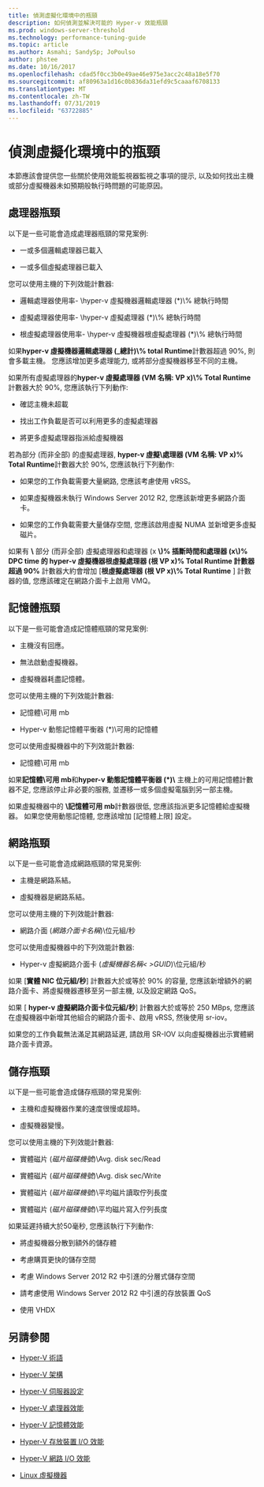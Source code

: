 ```yaml
---
title: 偵測虛擬化環境中的瓶頸
description: 如何偵測並解決可能的 Hyper-v 效能瓶頸
ms.prod: windows-server-threshold
ms.technology: performance-tuning-guide
ms.topic: article
ms.author: Asmahi; SandySp; JoPoulso
author: phstee
ms.date: 10/16/2017
ms.openlocfilehash: cdad5f0cc3b0e49ae46e975e3acc2c48a18e5f70
ms.sourcegitcommit: af80963a1d16c0b836da31efd9c5caaaf6708133
ms.translationtype: MT
ms.contentlocale: zh-TW
ms.lasthandoff: 07/31/2019
ms.locfileid: "63722885"
---
```

# <a name="detecting-bottlenecks-in-a-virtualized-environment"></a>偵測虛擬化環境中的瓶頸

本節應該會提供您一些關於使用效能監視器監視之事項的提示, 以及如何找出主機或部分虛擬機器未如預期般執行時問題的可能原因。

## <a name="processor-bottlenecks"></a>處理器瓶頸

以下是一些可能會造成處理器瓶頸的常見案例:

-   一或多個邏輯處理器已載入

-   一或多個虛擬處理器已載入

您可以使用主機的下列效能計數器:

-   邏輯處理器使用率- \\hyper-v 虛擬機器邏輯處理器 (\*)\\% 總執行時間

-   虛擬處理器使用率- \\hyper-v 虛擬處理器 (\*)\\% 總執行時間

-   根虛擬處理器使用率- \\hyper-v 虛擬機器根虛擬處理器 (\*)\\% 總執行時間

如果**hyper-v 虛擬機器邏輯處理器 (\_總計)\\% total Runtime**計數器超過 90%, 則會多載主機。 您應該增加更多處理能力, 或將部分虛擬機器移至不同的主機。

如果所有虛擬處理器的**hyper-v 虛擬處理器 (VM 名稱: VP x)\\% Total Runtime**計數器大於 90%, 您應該執行下列動作:

-   確認主機未超載

-   找出工作負載是否可以利用更多的虛擬處理器

-   將更多虛擬處理器指派給虛擬機器

若為部分 (而非全部) 的虛擬處理器, **hyper-v 虛擬\\處理器 (VM 名稱: VP x)% Total Runtime**計數器大於 90%, 您應該執行下列動作:

-   如果您的工作負載需要大量網路, 您應該考慮使用 vRSS。

-   如果虛擬機器未執行 Windows Server 2012 R2, 您應該新增更多網路介面卡。

-   如果您的工作負載需要大量儲存空間, 您應該啟用虛擬 NUMA 並新增更多虛擬磁片。

如果有 **\\** 部分 (而非全部) 虛擬處理器和處理器 (x  **\\)% 插斷時間和處理器 (x\\)% DPC time 的 hyper-v 虛擬機器根虛擬處理器 (根 VP x)% Total Runtime 計數器超過 90%** 計數器大約會增加 [**根虛擬處理器 (根 VP x)\\% Total Runtime** ] 計數器的值, 您應該確定在網路介面卡上啟用 VMQ。

## <a name="memory-bottlenecks"></a>記憶體瓶頸

以下是一些可能會造成記憶體瓶頸的常見案例:

-   主機沒有回應。

-   無法啟動虛擬機器。

-   虛擬機器耗盡記憶體。

您可以使用主機的下列效能計數器:

-   記憶體\\可用 mb

-   Hyper-v 動態記憶體平衡器 (\*)\\可用的記憶體

您可以使用虛擬機器中的下列效能計數器:

-   記憶體\\可用 mb

如果**記憶體\\可用 mb**和**hyper-v 動態記憶體平衡器 (\*)\\** 主機上的可用記憶體計數器不足, 您應該停止非必要的服務, 並遷移一或多個虛擬電腦到另一部主機。

如果虛擬機器中的 **\\記憶體可用 mb**計數器很低, 您應該指派更多記憶體給虛擬機器。 如果您使用動態記憶體, 您應該增加 [記憶體上限] 設定。

## <a name="network-bottlenecks"></a>網路瓶頸

以下是一些可能會造成網路瓶頸的常見案例:

-   主機是網路系結。

-   虛擬機器是網路系結。

您可以使用主機的下列效能計數器:

-   網路介面 (*網路介面卡名稱*)\\位元組/秒

您可以使用虛擬機器中的下列效能計數器:

-   Hyper-v 虛擬網路介面卡 (*虛擬機器名稱&lt; &gt;GUID*)\\位元組/秒

如果 [**實體 NIC 位元組/秒**] 計數器大於或等於 90% 的容量, 您應該新增額外的網路介面卡、將虛擬機器遷移至另一部主機, 以及設定網路 QoS。

如果 [ **hyper-v 虛擬網路介面卡位元組/秒**] 計數器大於或等於 250 MBps, 您應該在虛擬機器中新增其他組合的網路介面卡、啟用 vRSS, 然後使用 sr-iov。

如果您的工作負載無法滿足其網路延遲, 請啟用 SR-IOV 以向虛擬機器出示實體網路介面卡資源。

## <a name="storage-bottlenecks"></a>儲存瓶頸

以下是一些可能會造成儲存瓶頸的常見案例:

-   主機和虛擬機器作業的速度很慢或超時。

-   虛擬機器變慢。

您可以使用主機的下列效能計數器:

-   實體磁片 (*磁片磁碟機號*)\\Avg. disk sec/Read

-   實體磁片 (*磁片磁碟機號*)\\Avg. disk sec/Write

-   實體磁片 (*磁片磁碟機號*)\\平均磁片讀取佇列長度

-   實體磁片 (*磁片磁碟機號*)\\平均磁片寫入佇列長度

如果延遲持續大於50毫秒, 您應該執行下列動作:

-   將虛擬機器分散到額外的儲存體

-   考慮購買更快的儲存空間

-   考慮 Windows Server 2012 R2 中引進的分層式儲存空間

-   請考慮使用 Windows Server 2012 R2 中引進的存放裝置 QoS

-   使用 VHDX

## <a name="see-also"></a>另請參閱

-   [Hyper-V 術語](terminology.md)

-   [Hyper-V 架構](architecture.md)

-   [Hyper-V 伺服器設定](configuration.md)

-   [Hyper-V 處理器效能](processor-performance.md)

-   [Hyper-V 記憶體效能](memory-performance.md)

-   [Hyper-V 存放裝置 I/O 效能](storage-io-performance.md)

-   [Hyper-V 網路 I/O 效能](network-io-performance.md)

-   [Linux 虛擬機器](linux-virtual-machine-considerations.md)

